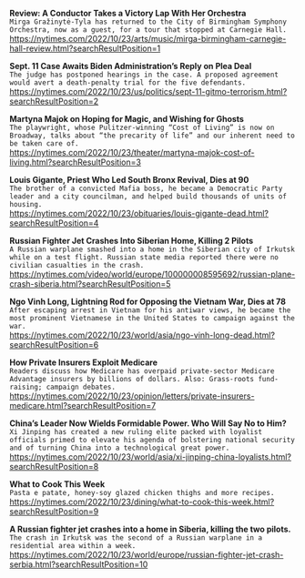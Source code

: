 **Review: A Conductor Takes a Victory Lap With Her Orchestra**\
`Mirga Gražinytė-Tyla has returned to the City of Birmingham Symphony Orchestra, now as a guest, for a tour that stopped at Carnegie Hall.`\
https://nytimes.com/2022/10/23/arts/music/mirga-birmingham-carnegie-hall-review.html?searchResultPosition=1

**Sept. 11 Case Awaits Biden Administration’s Reply on Plea Deal**\
`The judge has postponed hearings in the case. A proposed agreement would avert a death-penalty trial for the five defendants.`\
https://nytimes.com/2022/10/23/us/politics/sept-11-gitmo-terrorism.html?searchResultPosition=2

**Martyna Majok on Hoping for Magic, and Wishing for Ghosts**\
`The playwright, whose Pulitzer-winning “Cost of Living” is now on Broadway, talks about “the precarity of life” and our inherent need to be taken care of.`\
https://nytimes.com/2022/10/23/theater/martyna-majok-cost-of-living.html?searchResultPosition=3

**Louis Gigante, Priest Who Led South Bronx Revival, Dies at 90**\
`The brother of a convicted Mafia boss, he became a Democratic Party leader and a city councilman, and helped build thousands of units of housing.`\
https://nytimes.com/2022/10/23/obituaries/louis-gigante-dead.html?searchResultPosition=4

**Russian Fighter Jet Crashes Into Siberian Home, Killing 2 Pilots**\
`A Russian warplane smashed into a home in the Siberian city of Irkutsk while on a test flight. Russian state media reported there were no civilian casualties in the crash.`\
https://nytimes.com/video/world/europe/100000008595692/russian-plane-crash-siberia.html?searchResultPosition=5

**Ngo Vinh Long, Lightning Rod for Opposing the Vietnam War, Dies at 78**\
`After escaping arrest in Vietnam for his antiwar views, he became the most prominent Vietnamese in the United States to campaign against the war.`\
https://nytimes.com/2022/10/23/world/asia/ngo-vinh-long-dead.html?searchResultPosition=6

**How Private Insurers Exploit Medicare**\
`Readers discuss how Medicare has overpaid private-sector Medicare Advantage insurers by billions of dollars. Also: Grass-roots fund-raising; campaign debates.`\
https://nytimes.com/2022/10/23/opinion/letters/private-insurers-medicare.html?searchResultPosition=7

**China’s Leader Now Wields Formidable Power. Who Will Say No to Him?**\
`Xi Jinping has created a new ruling elite packed with loyalist officials primed to elevate his agenda of bolstering national security and of turning China into a technological great power.`\
https://nytimes.com/2022/10/23/world/asia/xi-jinping-china-loyalists.html?searchResultPosition=8

**What to Cook This Week**\
`Pasta e patate, honey-soy glazed chicken thighs and more recipes.`\
https://nytimes.com/2022/10/23/dining/what-to-cook-this-week.html?searchResultPosition=9

**A Russian fighter jet crashes into a home in Siberia, killing the two pilots.**\
`The crash in Irkutsk was the second of a Russian warplane in a residential area within a week.`\
https://nytimes.com/2022/10/23/world/europe/russian-fighter-jet-crash-serbia.html?searchResultPosition=10

